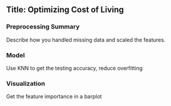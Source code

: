 
## Title: Optimizing Cost of Living
### Preprocessing Summary 
Describe how you handled missing data and scaled the features.
### Model 
Use KNN to get the testing accuracy, reduce overfitting
### Visualization 
Get the feature importance in a barplot